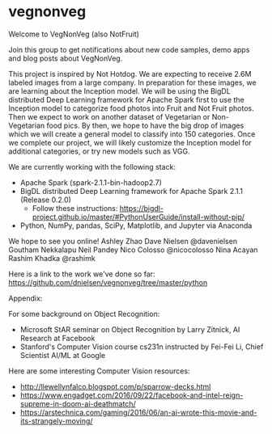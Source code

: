 # vegnonveg

Welcome to VegNonVeg (also NotFruit)

Join this group to get notifications about new code samples, demo apps and blog posts about VegNonVeg. 

This project is inspired by Not Hotdog. We are expecting to receive 2.6M labeled images from a large company. In preparation for these images, we are learning about the Inception model. We will be using the BigDL distributed Deep Learning framework for Apache Spark first to use the Inception model to categorize food photos into Fruit and Not Fruit photos. Then we expect to work on another dataset of Vegetarian or Non-Vegetarian food pics. By then, we hope to have the big drop of images which we will create a general model to classify into 150 categories. Once we complete our project, we will likely customize the Inception model for additional categories, or try new models such as VGG.

We are currently working with the following stack:
- Apache Spark (spark-2.1.1-bin-hadoop2.7)
- BigDL distributed Deep Learning framework for Apache Spark 2.1.1 (Release 0.2.0)
   - Follow these instructions: https://bigdl-project.github.io/master/#PythonUserGuide/install-without-pip/
- Python, NumPy, pandas, SciPy, Matplotlib, and Jupyter via Anaconda 

We hope to see you online!
Ashley Zhao
Dave Nielsen @davenielsen
Goutham Nekkalapu
Neil Pandey
Nico Colosso @nicocolosso
Nina Acayan 
Rashim Khadka @rashimk

Here is a link to the work we've done so far: https://github.com/dnielsen/vegnonveg/tree/master/python

Appendix:

For some background on Object Recognition:
- Microsoft StAR seminar on Object Recognition by Larry Zitnick, AI Research at Facebook
- Stanford's Computer Vision course cs231n instructed by Fei-Fei Li, Chief Scientist AI/ML at Google

Here are some interesting Computer Vision resources:
- http://llewellynfalco.blogspot.com/p/sparrow-decks.html
- https://www.engadget.com/2016/09/22/facebook-and-intel-reign-supreme-in-doom-ai-deathmatch/
- https://arstechnica.com/gaming/2016/06/an-ai-wrote-this-movie-and-its-strangely-moving/
